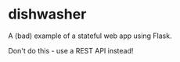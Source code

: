 # dishwasher

A (bad) example of a stateful web app using Flask. 

Don't do this - use a REST API instead!
